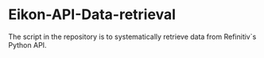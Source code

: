 # Eikon-API-Data-retrieval
The script in the repository is to systematically retrieve data from Refinitiv`s Python API.
